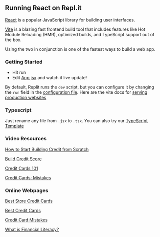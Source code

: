 ## Running React on Repl.it

[React](https://reactjs.org/) is a popular JavaScript library for building user interfaces.

[Vite](https://vitejs.dev/) is a blazing fast frontend build tool that includes features like Hot Module Reloading (HMR), optimized builds, and TypeScript support out of the box.

Using the two in conjunction is one of the fastest ways to build a web app.

### Getting Started
- Hit run
- Edit [App.jsx](#src/App.jsx) and watch it live update!

By default, Replit runs the `dev` script, but you can configure it by changing the `run` field in the [configuration file](#.replit). Here are the vite docs for [serving production websites](https://vitejs.dev/guide/build.html)

### Typescript

Just rename any file from `.jsx` to `.tsx`. You can also try our [TypeScript Template](https://replit.com/@replit/React-TypeScript)

### Video Resources

[How to Start Building Credit from Scratch](https://www.youtube.com/watch?v=dW77CWoUW_Q)

[Build Credit Score](https://www.youtube.com/watch?v=eghPxmv4uYw)

[Credit Cards 101](https://www.youtube.com/watch?v=0ddgrHehprk)

[Credit Cards: Mistakes](https://www.youtube.com/watch?v=gM0bCqpv3No&t=3s)

### Online Webpages

[Best Store Credit Cards](https://wallethub.com/credit-cards/store/)

[Best Credit Cards](https://www.nerdwallet.com/the-best-credit-cards#:~:text=From%20huge,2018)

[Credit Card Mistakes](https://wallethub.com/edu/cc/mistakes-to-avoid-with-your-first-credit-card/97664)

[What is Financial Literacy?](https://www.investopedia.com/terms/f/financial-literacy.asp)